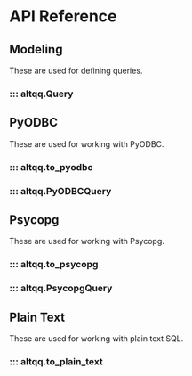 # API Reference

## Modeling

These are used for defining queries.

### ::: altqq.Query

## PyODBC

These are used for working with PyODBC.

### ::: altqq.to_pyodbc

### ::: altqq.PyODBCQuery

## Psycopg

These are used for working with Psycopg.

### ::: altqq.to_psycopg

### ::: altqq.PsycopgQuery

## Plain Text

These are used for working with plain text SQL.

### ::: altqq.to_plain_text
